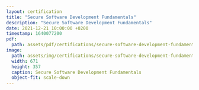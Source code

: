 ```yaml
---
layout: certification
title: "Secure Software Development Fundamentals"
description: "Secure Software Development Fundamentals"
date: 2021-12-21 10:00:00 +0200
timestamp: 1640077200
pdf:
  path: assets/pdf/certifications/secure-software-development-fundamentals.pdf
image:
  path: assets/img/certifications/secure-software-development-fundamentals.webp
  width: 671
  height: 357
  caption: Secure Software Development Fundamentals
  object-fit: scale-down
---
```

